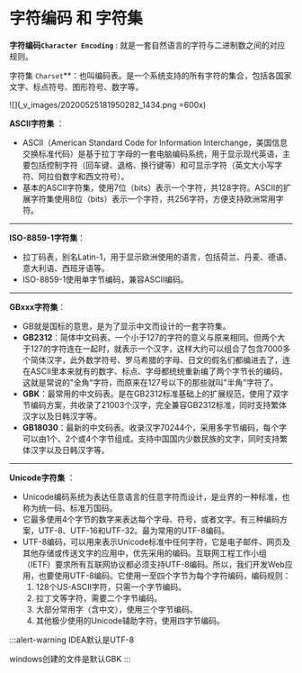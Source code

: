 # 字符编码 和 字符集

**字符编码`Character Encoding`** : 就是一套自然语言的字符与二进制数之间的对应规则。

字符集 `Charset`**：也叫编码表。是一个系统支持的所有字符的集合，包括各国家文字、标点符号、图形符号、数字等。

![](_v_images/20200525181950282_1434.png =600x)


**ASCII字符集** ：

* ASCII（American Standard Code for Information Interchange，美国信息交换标准代码）是基于拉丁字母的一套电脑编码系统，用于显示现代英语，主要包括控制字符（回车键、退格、换行键等）和可显示字符（英文大小写字符、阿拉伯数字和西文符号）。
* 基本的ASCII字符集，使用7位（bits）表示一个字符，共128字符。ASCII的扩展字符集使用8位（bits）表示一个字符，共256字符，方便支持欧洲常用字符。

***
**ISO-8859-1字符集**：

* 拉丁码表，别名Latin-1，用于显示欧洲使用的语言，包括荷兰、丹麦、德语、意大利语、西班牙语等。
* ISO-8859-1使用单字节编码，兼容ASCII编码。

***
**GBxxx字符集**：

* GB就是国标的意思，是为了显示中文而设计的一套字符集。
* **GB2312**：简体中文码表。一个小于127的字符的意义与原来相同。但两个大于127的字符连在一起时，就表示一个汉字，这样大约可以组合了包含7000多个简体汉字，此外数学符号、罗马希腊的字母、日文的假名们都编进去了，连在ASCII里本来就有的数字、标点、字母都统统重新编了两个字节长的编码，这就是常说的"全角"字符，而原来在127号以下的那些就叫"半角"字符了。
* **GBK**：最常用的中文码表。是在GB2312标准基础上的扩展规范，使用了双字节编码方案，共收录了21003个汉字，完全兼容GB2312标准，同时支持繁体汉字以及日韩汉字等。
* **GB18030**：最新的中文码表。收录汉字70244个，采用多字节编码，每个字可以由1个、2个或4个字节组成。支持中国国内少数民族的文字，同时支持繁体汉字以及日韩汉字等。

***
**Unicode字符集** ：

* Unicode编码系统为表达任意语言的任意字符而设计，是业界的一种标准，也称为统一码、标准万国码。
* 它最多使用4个字节的数字来表达每个字母、符号，或者文字。有三种编码方案，UTF-8、UTF-16和UTF-32。最为常用的UTF-8编码。
* UTF-8编码，可以用来表示Unicode标准中任何字符，它是电子邮件、网页及其他存储或传送文字的应用中，优先采用的编码。互联网工程工作小组（IETF）要求所有互联网协议都必须支持UTF-8编码。所以，我们开发Web应用，也要使用UTF-8编码。它使用一至四个字节为每个字符编码，编码规则：
  1. 128个US-ASCII字符，只需一个字节编码。
  2. 拉丁文等字符，需要二个字节编码。 
  3. 大部分常用字（含中文），使用三个字节编码。
  4. 其他极少使用的Unicode辅助字符，使用四字节编码。

:::alert-warning
IDEA默认是UTF-8

windows创建的文件是默认GBK
:::